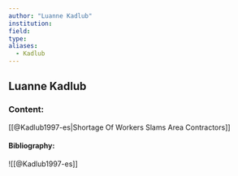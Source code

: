 ```yaml
---
author: "Luanne Kadlub"
institution:
field:
type:
aliases:
  - Kadlub
---
```


## Luanne Kadlub

### Content:
[[@Kadlub1997-es|Shortage Of Workers Slams Area Contractors]]

#### Bibliography:

![[@Kadlub1997-es]]